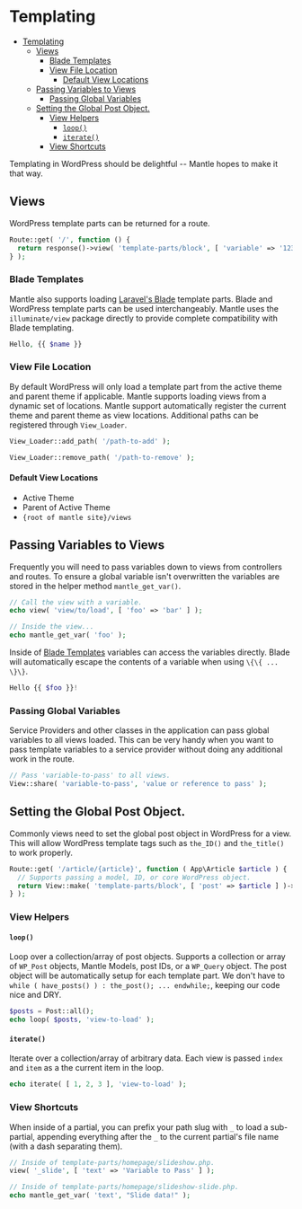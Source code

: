 # Templating

- [Templating](#templating)
	- [Views](#views)
		- [Blade Templates](#blade-templates)
		- [View File Location](#view-file-location)
			- [Default View Locations](#default-view-locations)
	- [Passing Variables to Views](#passing-variables-to-views)
		- [Passing Global Variables](#passing-global-variables)
	- [Setting the Global Post Object.](#setting-the-global-post-object)
		- [View Helpers](#view-helpers)
			- [`loop()`](#loop)
			- [`iterate()`](#iterate)
		- [View Shortcuts](#view-shortcuts)

Templating in WordPress should be delightful -- Mantle hopes to make it that
way.

## Views
WordPress template parts can be returned for a route.

```php
Route::get( '/', function () {
  return response()->view( 'template-parts/block', [ 'variable' => '123' ] );
} );
```

### Blade Templates
Mantle also supports loading [Laravel's Blade](https://laravel.com/docs/8.x/blade) template
parts. Blade and WordPress template parts can be used interchangeably. Mantle
uses the `illuminate/view` package directly to provide complete compatibility
with Blade templating.

```php
Hello, {{ $name }}
```

### View File Location
By default WordPress will only load a template part from the active theme and
parent theme if applicable. Mantle supports loading views from a dynamic set of
locations. Mantle support automatically register the current theme and parent
theme as view locations. Additional paths can be registered through
`View_Loader`.

```php
View_Loader::add_path( '/path-to-add' );

View_Loader::remove_path( '/path-to-remove' );
```

#### Default View Locations
- Active Theme
- Parent of Active Theme
- `{root of mantle site}/views`

## Passing Variables to Views
Frequently you will need to pass variables down to views from controllers and
routes. To ensure a global variable isn't overwritten the variables are stored
in the helper method `mantle_get_var()`.

```php
// Call the view with a variable.
echo view( 'view/to/load', [ 'foo' => 'bar' ] );

// Inside the view...
echo mantle_get_var( 'foo' );
```

Inside of [Blade Templates](#blade-templates) variables can access the variables
directly. Blade will automatically escape the contents of a variable when using
`\{\{ ... \}\}`.

```php
Hello {{ $foo }}!
```

### Passing Global Variables
Service Providers and other classes in the application can pass global variables
to all views loaded. This can be very handy when you want to pass template
variables to a service provider without doing any additional work in the route.

```php
// Pass 'variable-to-pass' to all views.
View::share( 'variable-to-pass', 'value or reference to pass' );
```

## Setting the Global Post Object.
Commonly views need to set the global post object in WordPress for a view. This
will allow WordPress template tags such as `the_ID()` and `the_title()` to work
properly.

```php
Route::get( '/article/{article}', function ( App\Article $article ) {
  // Supports passing a model, ID, or core WordPress object.
  return View::make( 'template-parts/block', [ 'post' => $article ] )->set_post( $article );
} );
```

### View Helpers

#### `loop()`
Loop over a collection/array of post objects. Supports a collection or array of
`WP_Post` objects, Mantle Models, post IDs, or a `WP_Query` object. The post
object will be automatically setup for each template part. We don't have to
`while ( have_posts() ) : the_post(); ... endwhile;`, keeping our code nice and
DRY.

```php
$posts = Post::all();
echo loop( $posts, 'view-to-load' );
```

#### `iterate()`
Iterate over a collection/array of arbitrary data. Each view is passed `index`
and `item` as a the current item in the loop.

```php
echo iterate( [ 1, 2, 3 ], 'view-to-load' );
```

### View Shortcuts
When inside of a partial, you can prefix your path slug with `_` to load a
sub-partial, appending everything after the `_` to the current partial's file
name (with a dash separating them).

```php
// Inside of template-parts/homepage/slideshow.php.
view( '_slide', [ 'text' => 'Variable to Pass' ] );

// Inside of template-parts/homepage/slideshow-slide.php.
echo mantle_get_var( 'text', "Slide data!" );
```
